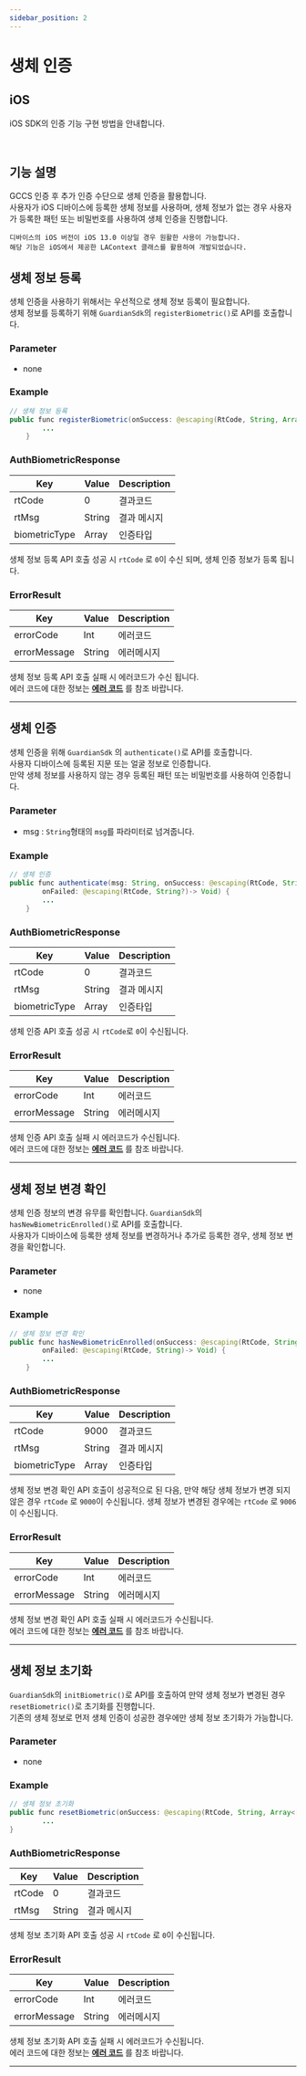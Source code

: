```yaml
---
sidebar_position: 2
---
```

# 생체 인증

## iOS
iOS SDK의 인증 기능 구현 방법을 안내합니다.

<br/>

## 기능 설명
GCCS 인증 후 추가 인증 수단으로 생체 인증을 활용합니다.  
사용자가 iOS 디바이스에 등록한 생체 정보를 사용하며, 생체 정보가 없는 경우 사용자가 등록한 패턴 또는 비밀번호를 사용하여 생체 인증을 진행합니다.

```
디바이스의 iOS 버전이 iOS 13.0 이상일 경우 원활한 사용이 가능합니다. 
해당 기능은 iOS에서 제공한 LAContext 클래스를 활용하여 개발되었습니다.
```

## 생체 정보 등록
생체 인증을 사용하기 위해서는 우선적으로 생체 정보 등록이 필요합니다.   
생체 정보를 등록하기 위해 `GuardianSdk`의 `registerBiometric()`로 API를 호출합니다.   

### Parameter
- none

### Example
```java
// 생체 정보 등록
public func registerBiometric(onSuccess: @escaping(RtCode, String, Array<[String:String]>)-> Void, onFailed: @escaping(RtCode, String)-> Void) {
        ...
    }
```

### AuthBiometricResponse
|Key|Value|Description|
|------|---|---|
|rtCode|0|결과코드|
|rtMsg|String|결과 메시지|
|biometricType|Array|인증타입|

생체 정보 등록 API 호출 성공 시 `rtCode` 로 `0`이 수신 되며, 생체 인증 정보가 등록 됩니다.

### ErrorResult
|Key|Value|Description|
|------|---|---|
|errorCode|Int|에러코드|
|errorMessage|String|에러메시지|

생체 정보 등록 API 호출 실패 시 에러코드가 수신 됩니다.   
에러 코드에 대한 정보는 **[에러 코드](http://developers.fnsvalue.co.kr/docs/auth/errorcode)** 를 참조 바랍니다.

---

## 생체 인증
생체 인증을 위해 `GuardianSdk` 의 `authenticate()`로 API를 호출합니다.   
사용자 디바이스에 등록된 지문 또는 얼굴 정보로 인증합니다.  
만약 생체 정보를 사용하지 않는 경우 등록된 패턴 또는 비밀번호를 사용하여 인증합니다.

### Parameter
- msg : `String`형태의 `msg`를 파라미터로 넘겨줍니다.

### Example
```java
// 생체 인증
public func authenticate(msg: String, onSuccess: @escaping(RtCode, String, Array<[String:String]>)-> Void, 
        onFailed: @escaping(RtCode, String?)-> Void) {
        ...
    }
```

### AuthBiometricResponse
|Key|Value|Description|
|------|---|---|
|rtCode|0|결과코드|
|rtMsg|String|결과 메시지|
|biometricType|Array|인증타입|

생체 인증 API 호출 성공 시 `rtCode`로 `0`이 수신됩니다.

### ErrorResult
|Key|Value|Description|
|------|---|---|
|errorCode|Int|에러코드|
|errorMessage|String|에러메시지|

생체 인증 API 호출 실패 시 에러코드가 수신됩니다.   
에러 코드에 대한 정보는 **[에러 코드](https://developers.fnsvalue.co.kr/docs/auth/errorcode#생체-인증-관련-에러)** 를 참조 바랍니다.

---

## 생체 정보 변경 확인
생체 인증 정보의 변경 유무를 확인합니다. `GuardianSdk`의 `hasNewBiometricEnrolled()`로 API를 호출합니다.  
사용자가 디바이스에 등록한 생체 정보를 변경하거나 추가로 등록한 경우, 생체 정보 변경을 확인합니다.

### Parameter
- none

### Example
```java
// 생체 정보 변경 확인
public func hasNewBiometricEnrolled(onSuccess: @escaping(RtCode, String, Array<[String:String]>)-> Void, 
        onFailed: @escaping(RtCode, String)-> Void) {
        ...
    }
```

### AuthBiometricResponse
|Key|Value|Description|
|------|---|---|
|rtCode|9000|결과코드|
|rtMsg|String|결과 메시지|
|biometricType|Array|인증타입|

생체 정보 변경 확인 API 호출이 성공적으로 된 다음, 만약 해당 생체 정보가 변경 되지 않은 경우 `rtCode` 로 `9000`이 수신됩니다.
생체 정보가 변경된 경우에는 `rtCode` 로 `9006`이 수신됩니다.

### ErrorResult
|Key|Value|Description|
|------|---|---|
|errorCode|Int|에러코드|
|errorMessage|String|에러메시지|

생체 정보 변경 확인 API 호출 실패 시 에러코드가 수신됩니다.   
에러 코드에 대한 정보는 **[에러 코드](https://developers.fnsvalue.co.kr/docs/auth/errorcode#생체-인증-관련-에러)** 를 참조 바랍니다.

---

## 생체 정보 초기화
`GuardianSdk`의 `initBiometric()`로 API를 호출하여 만약 생체 정보가 변경된 경우 `resetBiometric()`로 초기화를 진행합니다.    
기존의 생체 정보로 먼저 생체 인증이 성공한 경우에만 생체 정보 초기화가 가능합니다.

### Parameter
- none

### Example
```java
// 생체 정보 초기화
public func resetBiometric(onSuccess: @escaping(RtCode, String, Array<[String:String]>)-> Void, onFailed: @escaping(RtCode, String)-> Void) {
        ...
}
```

### AuthBiometricResponse
|Key|Value|Description|
|------|---|---|
|rtCode|0|결과코드|
|rtMsg|String|결과 메시지|

생체 정보 초기화 API 호출 성공 시 `rtCode` 로 `0`이 수신됩니다.

### ErrorResult
|Key|Value|Description|
|------|---|---|
|errorCode|Int|에러코드|
|errorMessage|String|에러메시지|

생체 정보 초기화 API 호출 실패 시 에러코드가 수신됩니다.   
에러 코드에 대한 정보는 **[에러 코드](https://developers.fnsvalue.co.kr/docs/auth/errorcode#생체-인증-관련-에러)** 를 참조 바랍니다.

---